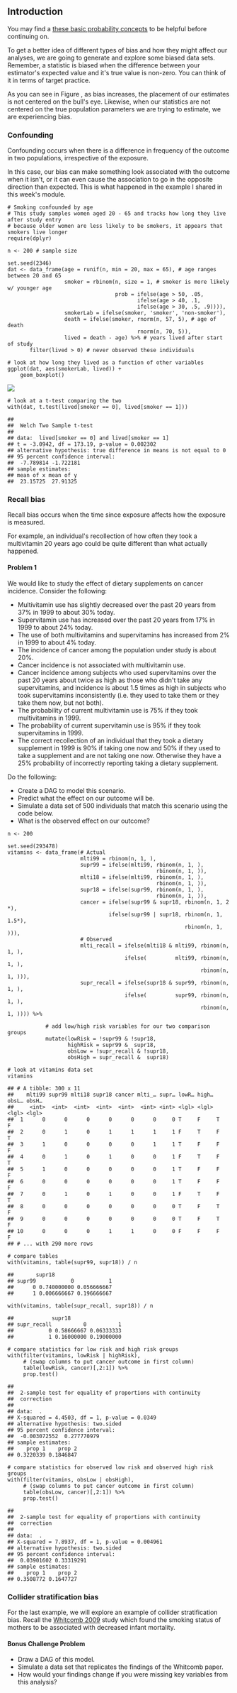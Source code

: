 Introduction
------------

You may find a [these basic probability
concepts](https://github.com/BIFXapps/BIFX553/blob/master/Labs/ProbabilityConcepts.pdf)
to be helpful before continuing on.

To get a better idea of different types of bias and how they might
affect our analyses, we are going to generate and explore some biased
data sets. Remember, a statistic is biased when the difference between
your estimator's expected value and it's true value is non-zero. You can
think of it in terms of target practice.

As you can see in Figure , as bias increases, the placement of our
estimates is not centered on the bull's eye. Likewise, when our
statistics are not centered on the true population parameters we are
trying to estimate, we are experiencing bias.

### Confounding

Confounding occurs when there is a difference in frequency of the
outcome in two populations, irrespective of the exposure.

In this case, our bias can make something look associated with the
outcome when it isn't, or it can even cause the association to go in the
opposite direction than expected. This is what happened in the example I
shared in this week's module.

    # Smoking confounded by age
    # This study samples women aged 20 - 65 and tracks how long they live after study entry
    # because older women are less likely to be smokers, it appears that smokers live longer
    require(dplyr)

    n <- 200 # sample size

    set.seed(2346)
    dat <- data_frame(age = runif(n, min = 20, max = 65), # age ranges between 20 and 65
                      smoker = rbinom(n, size = 1, # smoker is more likely w/ younger age
                                      prob = ifelse(age > 50, .05, 
                                             ifelse(age > 40, .1,
                                             ifelse(age > 30, .5, .9)))),
                      smokerLab = ifelse(smoker, 'smoker', 'non-smoker'),
                      death = ifelse(smoker, rnorm(n, 57, 5), # age of death
                                             rnorm(n, 70, 5)),
                      lived = death - age) %>% # years lived after start of study
           filter(lived > 0) # never observed these individuals

    # look at how long they lived as a function of other variables
    ggplot(dat, aes(smokerLab, lived)) +
        geom_boxplot()

![](02_Bias_files/figure-markdown_strict/confounding-1.png)

    # look at a t-test comparing the two
    with(dat, t.test(lived[smoker == 0], lived[smoker == 1]))

    ## 
    ##  Welch Two Sample t-test
    ## 
    ## data:  lived[smoker == 0] and lived[smoker == 1]
    ## t = -3.0942, df = 173.19, p-value = 0.002302
    ## alternative hypothesis: true difference in means is not equal to 0
    ## 95 percent confidence interval:
    ##  -7.789814 -1.722181
    ## sample estimates:
    ## mean of x mean of y 
    ##  23.15725  27.91325

### Recall bias

Recall bias occurs when the time since exposure affects how the exposure
is measured.

For example, an individual's recollection of how often they took a
multivitamin 20 years ago could be quite different than what actually
happened.

#### Problem 1

We would like to study the effect of dietary supplements on cancer
incidence. Consider the following:

-   Multivitamin use has slightly decreased over the past 20 years from
    37% in 1999 to about 30% today.
-   Supervitamin use has increased over the past 20 years from 17% in
    1999 to about 24% today.
-   The use of both multivitamins and supervitamins has increased from
    2% in 1999 to about 4% today.
-   The incidence of cancer among the population under study is about
    20%.
-   Cancer incidence is not associated with multivitamin use.
-   Cancer incidence among subjects who used supervitamins over the past
    20 years about twice as high as those who didn't take any
    supervitamins, and incidence is about 1.5 times as high in subjects
    who took supervitamins inconsistently (i.e. they used to take them
    or they take them now, but not both).
-   The probability of current multivitamin use is 75% if they took
    multivitamins in 1999.
-   The probability of current supervitamin use is 95% if they took
    supervitamins in 1999.
-   The correct recollection of an individual that they took a dietary
    supplement in 1999 is 90% if taking one now and 50% if they used to
    take a supplement and are not taking one now. Otherwise they have a
    25% probability of incorrectly reporting taking a dietary
    supplement.

Do the following:

-   Create a DAG to model this scenario.
-   Predict what the effect on our outcome will be.
-   Simulate a data set of 500 individuals that match this scenario
    using the code below.
-   What is the observed effect on our outcome?

<!-- -->

    n <- 200

    set.seed(293478)
    vitamins <- data_frame(# Actual
                           mlti99 = rbinom(n, 1, ),
                           supr99 = ifelse(mlti99, rbinom(n, 1, ),
                                                   rbinom(n, 1, )),
                           mlti18 = ifelse(mlti99, rbinom(n, 1, ),
                                                   rbinom(n, 1, )),
                           supr18 = ifelse(supr99, rbinom(n, 1, ),
                                                   rbinom(n, 1, )),
                           cancer = ifelse(supr99 & supr18, rbinom(n, 1, 2  *),
                                    ifelse(supr99 | supr18, rbinom(n, 1, 1.5*),
                                                            rbinom(n, 1,     ))),
                           # Observed
                           mlti_recall = ifelse(mlti18 & mlti99, rbinom(n, 1, ),
                                         ifelse(         mlti99, rbinom(n, 1, ),
                                                                 rbinom(n, 1, ))),
                           supr_recall = ifelse(supr18 & supr99, rbinom(n, 1, ),
                                         ifelse(         supr99, rbinom(n, 1, ),
                                                                 rbinom(n, 1, )))) %>%
        
                # add low/high risk variables for our two comparison groups
                mutate(lowRisk = !supr99 & !supr18,
                       highRisk = supr99 &  supr18,
                       obsLow = !supr_recall & !supr18,
                       obsHigh = supr_recall &  supr18)

    # look at vitamins data set
    vitamins

    ## # A tibble: 300 x 11
    ##    mlti99 supr99 mlti18 supr18 cancer mlti_… supr… lowR… high… obsL… obsH…
    ##     <int>  <int>  <int>  <int>  <int>  <int> <int> <lgl> <lgl> <lgl> <lgl>
    ##  1      0      0      0      0      0      0     0 T     F     T     F    
    ##  2      0      1      0      1      1      1     1 F     T     F     T    
    ##  3      1      0      0      0      0      1     1 T     F     F     F    
    ##  4      0      1      0      1      0      0     1 F     T     F     T    
    ##  5      1      0      0      0      0      0     1 T     F     F     F    
    ##  6      0      0      0      0      0      0     1 T     F     F     F    
    ##  7      0      1      0      1      0      0     1 F     T     F     T    
    ##  8      0      0      0      0      0      0     0 T     F     T     F    
    ##  9      0      0      0      0      0      0     0 T     F     T     F    
    ## 10      0      0      0      1      1      0     0 F     F     F     F    
    ## # ... with 290 more rows

    # compare tables
    with(vitamins, table(supr99, supr18)) / n

    ##       supr18
    ## supr99           0           1
    ##      0 0.740000000 0.056666667
    ##      1 0.006666667 0.196666667

    with(vitamins, table(supr_recall, supr18)) / n

    ##            supr18
    ## supr_recall          0          1
    ##           0 0.58666667 0.06333333
    ##           1 0.16000000 0.19000000

    # compare statistics for low risk and high risk groups
    with(filter(vitamins, lowRisk | highRisk),
         # (swap columns to put cancer outcome in first column)
         table(lowRisk, cancer)[,2:1]) %>% 
         prop.test()

    ## 
    ##  2-sample test for equality of proportions with continuity
    ##  correction
    ## 
    ## data:  .
    ## X-squared = 4.4503, df = 1, p-value = 0.0349
    ## alternative hypothesis: two.sided
    ## 95 percent confidence interval:
    ##  -0.003072552  0.277770979
    ## sample estimates:
    ##    prop 1    prop 2 
    ## 0.3220339 0.1846847

    # compare statistics for observed low risk and observed high risk groups
    with(filter(vitamins, obsLow | obsHigh),
         # (swap columns to put cancer outcome in first column)
         table(obsLow, cancer)[,2:1]) %>% 
         prop.test()

    ## 
    ##  2-sample test for equality of proportions with continuity
    ##  correction
    ## 
    ## data:  .
    ## X-squared = 7.8937, df = 1, p-value = 0.004961
    ## alternative hypothesis: two.sided
    ## 95 percent confidence interval:
    ##  0.03901602 0.33319291
    ## sample estimates:
    ##    prop 1    prop 2 
    ## 0.3508772 0.1647727

### Collider stratification bias

For the last example, we will explore an example of collider
stratification bias. Recall the [Whitcomb
2009](https://www.ncbi.nlm.nih.gov/pmc/articles/PMC2743120/pdf/nihms-135847.pdf)
study which found the smoking status of mothers to be associated with
decreased infant mortality.

#### Bonus Challenge Problem

-   Draw a DAG of this model.
-   Simulate a data set that replicates the findings of the Whitcomb
    paper.
-   How would your findings change if you were missing key variables
    from this analysis?
